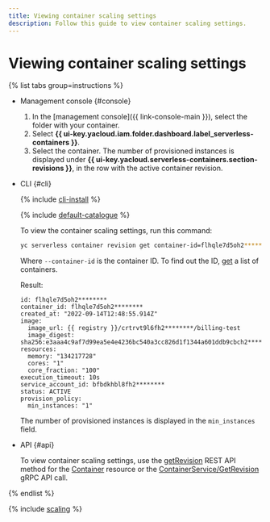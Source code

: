 ```yaml
---
title: Viewing container scaling settings
description: Follow this guide to view container scaling settings.
---
```


# Viewing container scaling settings

{% list tabs group=instructions %}

- Management console {#console}

    1. In the [management console]({{ link-console-main }}), select the folder with your container.
    1. Select **{{ ui-key.yacloud.iam.folder.dashboard.label_serverless-containers }}**.
    1. Select the container. The number of provisioned instances is displayed under **{{ ui-key.yacloud.serverless-containers.section-revisions }}**, in the row with the active container revision.

- CLI {#cli}

    {% include [cli-install](../../_includes/cli-install.md) %}

    {% include [default-catalogue](../../_includes/default-catalogue.md) %}

    To view the container scaling settings, run this command:

    ```bash
    yc serverless container revision get container-id=flhqle7d5oh2********
    ```

    Where `--container-id` is the container ID. To find out the ID, [get](list.md) a list of containers.

    Result:

    ```text
    id: flhqle7d5oh2********
	container_id: flhqle7d5oh2********
	created_at: "2022-09-14T12:48:55.914Z"
	image:
	  image_url: {{ registry }}/crtrvt9l6fh2********/billing-test
	  image_digest: sha256:e3aaa4c9af7d99ea5e4e4236bc540a3cc826d1f1344a601ddb9cbch2********
	resources:
	  memory: "134217728"
	  cores: "1"
	  core_fraction: "100"
	execution_timeout: 10s
	service_account_id: bfbdkhbl8fh2********
	status: ACTIVE
	provision_policy:
	  min_instances: "1"
    ```

    The number of provisioned instances is displayed in the `min_instances` field.

- API {#api}

  To view container scaling settings, use the [getRevision](../containers/api-ref/Container/getRevision.md) REST API method for the [Container](../containers/api-ref/Container/index.md) resource or the [ContainerService/GetRevision](../containers/api-ref/grpc/container_service.md#GetRevision) gRPC API call.

{% endlist %}

{% include [scaling](../../_includes/serverless-containers/see-also-scaling.md) %}